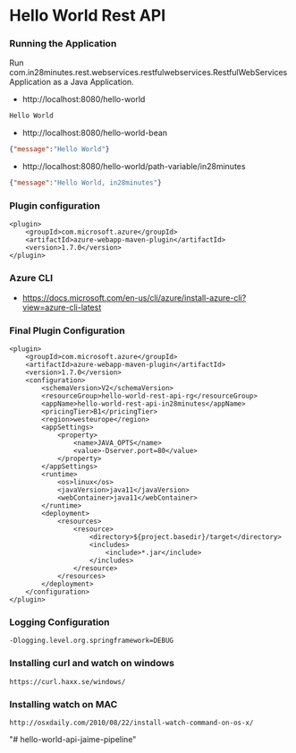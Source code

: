 # Hello World Rest API

### Running the Application

Run com.in28minutes.rest.webservices.restfulwebservices.RestfulWebServicesApplication as a Java Application.

- http://localhost:8080/hello-world

```txt
Hello World
```

- http://localhost:8080/hello-world-bean

```json
{"message":"Hello World"}
```

- http://localhost:8080/hello-world/path-variable/in28minutes

```json
{"message":"Hello World, in28minutes"}
```

### Plugin configuration

```
<plugin>
	<groupId>com.microsoft.azure</groupId>
	<artifactId>azure-webapp-maven-plugin</artifactId>
	<version>1.7.0</version>
</plugin>
```
				
### Azure CLI

- https://docs.microsoft.com/en-us/cli/azure/install-azure-cli?view=azure-cli-latest

### Final Plugin Configuration
```
<plugin>
	<groupId>com.microsoft.azure</groupId>
	<artifactId>azure-webapp-maven-plugin</artifactId>
	<version>1.7.0</version>
	<configuration>
		<schemaVersion>V2</schemaVersion>
		<resourceGroup>hello-world-rest-api-rg</resourceGroup>
		<appName>hello-world-rest-api-in28minutes</appName>
		<pricingTier>B1</pricingTier>
		<region>westeurope</region>
		<appSettings>
			<property>
				<name>JAVA_OPTS</name>
				<value>-Dserver.port=80</value>
			</property>
		</appSettings>
		<runtime>
			<os>linux</os>
			<javaVersion>java11</javaVersion>
			<webContainer>java11</webContainer>
		</runtime>
		<deployment>
			<resources>
				<resource>
					<directory>${project.basedir}/target</directory>
					<includes>
						<include>*.jar</include>
					</includes>
				</resource>
			</resources>
		</deployment>
	</configuration>
</plugin>

```
### Logging Configuration

```
-Dlogging.level.org.springframework=DEBUG
```

### Installing curl and watch on windows
```
https://curl.haxx.se/windows/
```

### Installing watch on MAC
```
http://osxdaily.com/2010/08/22/install-watch-command-on-os-x/
```
"# hello-world-api-jaime-pipeline" 
